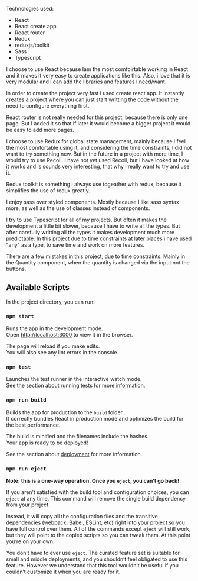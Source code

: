 Technologies used:
- React
- React create app
- React router
- Redux
- reduxjs/toolkit
- Sass
- Typescript

I choose to use React because Iam the most comfoirtable working in React and it makes it very easy to create applications like this. 
Also, i love that it is very modular and i can add the libraries and features I need/want. 

In order to create the project very fast i used create react app. It instantly creates a project where you can just start writting the code without the need to configure everything first. 

React router is not really needed for this project, because there is only one page. But I added it so that if later it would become a bigger project it would be easy to add more pages. 

I choose to use Redux for global state management, mainly because i feel the most comfortable using it, and considering the time constraints, I did not want to try something new. But in the future in a project with more time, I would try to use Recoil. I have not yet used Recoil, but I have looked at how it works and is sounds very interesting, that why i really want to try and use it. 

Redux toolkit is something i always use togeather with redux, because it simplifies the use of redux greatly. 

I enjoy sass over styled components. Mostly because I like sass syntax more, as well as the use of classes instead of components. 

I try to use Typescript for all of my projects. But often it makes the development a little bit slower, because I have to write all the types. But after carefully writting all the types it makes development much more predictable. In this project due to time constraints at later places i have used "any" as a type, to save time and work on more features. 

There are a few mistakes in this project, due to time constraints. Mainly in the Quantity component, when the quantity is changed via the input not the buttons.  


## Available Scripts

In the project directory, you can run:

### `npm start`

Runs the app in the development mode.\
Open [http://localhost:3000](http://localhost:3000) to view it in the browser.

The page will reload if you make edits.\
You will also see any lint errors in the console.

### `npm test`

Launches the test runner in the interactive watch mode.\
See the section about [running tests](https://facebook.github.io/create-react-app/docs/running-tests) for more information.

### `npm run build`

Builds the app for production to the `build` folder.\
It correctly bundles React in production mode and optimizes the build for the best performance.

The build is minified and the filenames include the hashes.\
Your app is ready to be deployed!

See the section about [deployment](https://facebook.github.io/create-react-app/docs/deployment) for more information.

### `npm run eject`

**Note: this is a one-way operation. Once you `eject`, you can’t go back!**

If you aren’t satisfied with the build tool and configuration choices, you can `eject` at any time. This command will remove the single build dependency from your project.

Instead, it will copy all the configuration files and the transitive dependencies (webpack, Babel, ESLint, etc) right into your project so you have full control over them. All of the commands except `eject` will still work, but they will point to the copied scripts so you can tweak them. At this point you’re on your own.

You don’t have to ever use `eject`. The curated feature set is suitable for small and middle deployments, and you shouldn’t feel obligated to use this feature. However we understand that this tool wouldn’t be useful if you couldn’t customize it when you are ready for it.
